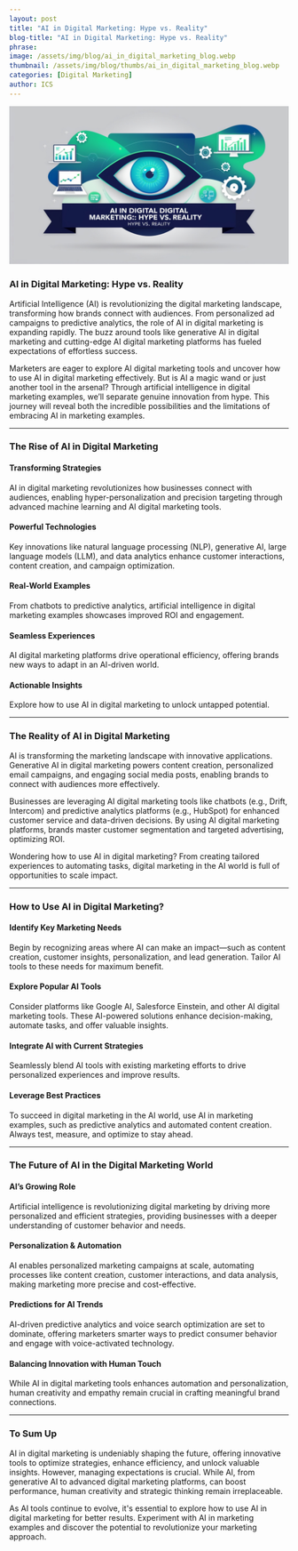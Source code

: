 ```yaml
---
layout: post
title: "AI in Digital Marketing: Hype vs. Reality"
blog-title: "AI in Digital Marketing: Hype vs. Reality"
phrase:
image: /assets/img/blog/ai_in_digital_marketing_blog.webp
thumbnail: /assets/img/blog/thumbs/ai_in_digital_marketing_blog.webp
categories: [Digital Marketing]
author: ICS
---
```


<img src="/assets/img/blog/ai_in_digital_marketing_blog.webp">

### AI in Digital Marketing: Hype vs. Reality

Artificial Intelligence (AI) is revolutionizing the digital marketing landscape, transforming how brands connect with audiences. From personalized ad campaigns to predictive analytics, the role of AI in digital marketing is expanding rapidly. The buzz around tools like generative AI in digital marketing and cutting-edge AI digital marketing platforms has fueled expectations of effortless success.

Marketers are eager to explore AI digital marketing tools and uncover how to use AI in digital marketing effectively. But is AI a magic wand or just another tool in the arsenal? Through artificial intelligence in digital marketing examples, we’ll separate genuine innovation from hype. This journey will reveal both the incredible possibilities and the limitations of embracing AI in marketing examples.

---

### The Rise of AI in Digital Marketing

#### Transforming Strategies

AI in digital marketing revolutionizes how businesses connect with audiences, enabling hyper-personalization and precision targeting through advanced machine learning and AI digital marketing tools.

#### Powerful Technologies

Key innovations like natural language processing (NLP), generative AI, large language models (LLM), and data analytics enhance customer interactions, content creation, and campaign optimization.

#### Real-World Examples

From chatbots to predictive analytics, artificial intelligence in digital marketing examples showcases improved ROI and engagement.

#### Seamless Experiences

AI digital marketing platforms drive operational efficiency, offering brands new ways to adapt in an AI-driven world.

#### Actionable Insights

Explore how to use AI in digital marketing to unlock untapped potential.

---

### The Reality of AI in Digital Marketing

AI is transforming the marketing landscape with innovative applications. Generative AI in digital marketing powers content creation, personalized email campaigns, and engaging social media posts, enabling brands to connect with audiences more effectively.

Businesses are leveraging AI digital marketing tools like chatbots (e.g., Drift, Intercom) and predictive analytics platforms (e.g., HubSpot) for enhanced customer service and data-driven decisions. By using AI digital marketing platforms, brands master customer segmentation and targeted advertising, optimizing ROI.

Wondering how to use AI in digital marketing? From creating tailored experiences to automating tasks, digital marketing in the AI world is full of opportunities to scale impact.

---

### How to Use AI in Digital Marketing?

#### Identify Key Marketing Needs

Begin by recognizing areas where AI can make an impact—such as content creation, customer insights, personalization, and lead generation. Tailor AI tools to these needs for maximum benefit.

#### Explore Popular AI Tools

Consider platforms like Google AI, Salesforce Einstein, and other AI digital marketing tools. These AI-powered solutions enhance decision-making, automate tasks, and offer valuable insights.

#### Integrate AI with Current Strategies

Seamlessly blend AI tools with existing marketing efforts to drive personalized experiences and improve results.

#### Leverage Best Practices

To succeed in digital marketing in the AI world, use AI in marketing examples, such as predictive analytics and automated content creation. Always test, measure, and optimize to stay ahead.

---

### The Future of AI in the Digital Marketing World

#### AI’s Growing Role

Artificial intelligence is revolutionizing digital marketing by driving more personalized and efficient strategies, providing businesses with a deeper understanding of customer behavior and needs.

#### Personalization & Automation

AI enables personalized marketing campaigns at scale, automating processes like content creation, customer interactions, and data analysis, making marketing more precise and cost-effective.

#### Predictions for AI Trends

AI-driven predictive analytics and voice search optimization are set to dominate, offering marketers smarter ways to predict consumer behavior and engage with voice-activated technology.

#### Balancing Innovation with Human Touch

While AI in digital marketing tools enhances automation and personalization, human creativity and empathy remain crucial in crafting meaningful brand connections.

---

### To Sum Up

AI in digital marketing is undeniably shaping the future, offering innovative tools to optimize strategies, enhance efficiency, and unlock valuable insights. However, managing expectations is crucial. While AI, from generative AI to advanced digital marketing platforms, can boost performance, human creativity and strategic thinking remain irreplaceable.

As AI tools continue to evolve, it's essential to explore how to use AI in digital marketing for better results. Experiment with AI in marketing examples and discover the potential to revolutionize your marketing approach.
